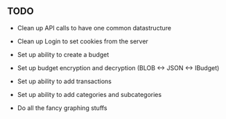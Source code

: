 ## TODO

- Clean up API calls to have one common datastructure
- Clean up Login to set cookies from the server

- Set up ability to create a budget
- Set up budget encryption and decryption (BLOB <-> JSON <-> IBudget)
- Set up ability to add transactions
- Set up ability to add categories and subcategories
- Do all the fancy graphing stuffs
